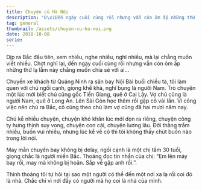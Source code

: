 ```yaml
---
title: Chuyện cũ Hà Nội
description: "Đ\x1Dến ngày cuối cùng rồi nhưng vẫn còn ôm ấp những thứ lạ lẫm này chẳng muốn chia sẻ với ai."
tag: general
thumbnail: /assets/chuyen-cu-ha-noi.png
date: 2018-10-08
serie:
---
```


Dịp ra Bắc đầu tiên, xem nhiều, nghe nhiều, nghĩ nhiều, mà lại chẳng muốn viết nhiều. Chợt nghĩ lại, đến ngày cuối cùng rồi nhưng vẫn còn ôm ấp những thứ lạ lẫm này chẳng muốn chia sẻ với ai…

Chuyến xe khách từ Quảng Ninh ra sân bay Nội Bài buổi chiều tà, tôi làm quen với chú ngồi cạnh, giọng khề khà, nghĩ bụng là người Nam. Trò chuyện một lúc mới biết chú cũng gốc Tiền Giang, quê ở Cai Lậy. Vợ chú cũng là người Nam, quê ở Long An. Lên Sài Gòn học thêm rồi gặp cô vài lần. Vì công việc nên chú ra Bắc, cô cũng theo chú làm vợ cũng đã hai mươi năm nay.

Chú kể nhiều chuyện, chuyện khó khăn lúc mới dọn ra riêng, chuyện công ty hưng thịnh suy vong, chuyện con cái, chuyện lương lâu. Đời thăng trầm nhiều, buồn vui nhiều, nhưng lúc kể về cô thì tôi không thấy chút buồn nào trong lời nói.

May mắn chuyến bay không bị delay, ngồi cạnh là một chị tầm 30 tuổi, giọng chắc là người miền Bắc. Thoáng đọc tin nhắn của chị: “Em lên máy bay rồi, may mà không bị hoãn. Sắp về gặp anh rồi.”.

Thỉnh thoảng tôi tự hỏi tại sao một người có thể đến một nơi xa lạ rồi coi đó là nhà. Chắc chỉ vì nơi đấy có người mà họ coi là nhà của mình.
